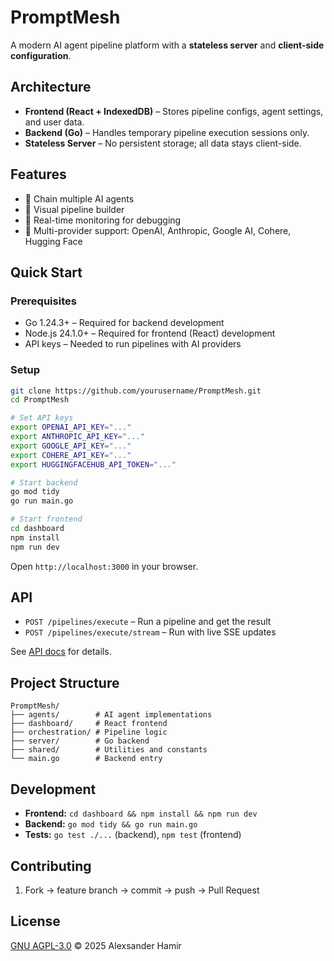 # PromptMesh

A modern AI agent pipeline platform with a **stateless server** and **client-side configuration**.

## Architecture

* **Frontend (React + IndexedDB)** – Stores pipeline configs, agent settings, and user data.
* **Backend (Go)** – Handles temporary pipeline execution sessions only.
* **Stateless Server** – No persistent storage; all data stays client-side.

## Features

* 🤖 Chain multiple AI agents
* 🔧 Visual pipeline builder
* 🔄 Real-time monitoring for debugging
* 🎯 Multi-provider support: OpenAI, Anthropic, Google AI, Cohere, Hugging Face

## Quick Start

### Prerequisites

* Go 1.24.3+ – Required for backend development
* Node.js 24.1.0+ – Required for frontend (React) development
* API keys – Needed to run pipelines with AI providers

### Setup

```bash
git clone https://github.com/yourusername/PromptMesh.git
cd PromptMesh

# Set API keys
export OPENAI_API_KEY="..."
export ANTHROPIC_API_KEY="..."
export GOOGLE_API_KEY="..."
export COHERE_API_KEY="..."
export HUGGINGFACEHUB_API_TOKEN="..."

# Start backend
go mod tidy
go run main.go

# Start frontend
cd dashboard
npm install
npm run dev
```

Open `http://localhost:3000` in your browser.

## API

* `POST /pipelines/execute` – Run a pipeline and get the result
* `POST /pipelines/execute/stream` – Run with live SSE updates

See [API docs](dashboard/src/api/api.md) for details.

## Project Structure

```
PromptMesh/
├── agents/        # AI agent implementations
├── dashboard/     # React frontend
├── orchestration/ # Pipeline logic
├── server/        # Go backend
├── shared/        # Utilities and constants
└── main.go        # Backend entry
```

## Development

* **Frontend:** `cd dashboard && npm install && npm run dev`
* **Backend:** `go mod tidy && go run main.go`
* **Tests:** `go test ./...` (backend), `npm test` (frontend)

## Contributing

1. Fork → feature branch → commit → push → Pull Request

## License

[GNU AGPL-3.0](LICENSE) © 2025 Alexsander Hamir
